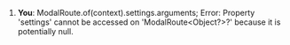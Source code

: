 1. **You**: ModalRoute.of(context).settings.arguments;
Error: Property 'settings' cannot be accessed on 'ModalRoute<Object?>?' because it is potentially null.
